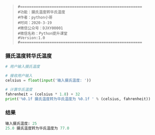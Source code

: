> ```
> #======================================================
> #功能：摄氏温度转华氏温度
> #作者：python小哥
> #时间：2020-3-19
> #微信公众号：DJXY00001
> #微信名称：Python提升课堂
> #Version:1.0
> #======================================================
> ```

### 摄氏温度转华氏温度

```python
# 用户输入摄氏温度

# 接收用户输入
celsius = float(input('输入摄氏温度: '))

# 计算华氏温度
fahrenheit = (celsius * 1.8) + 32
print('%0.1f 摄氏温度转为华氏温度为 %0.1f ' % (celsius, fahrenheit))
```

### 结果

``` python
输入摄氏温度: 25
25.0 摄氏温度转为华氏温度为 77.0
```

